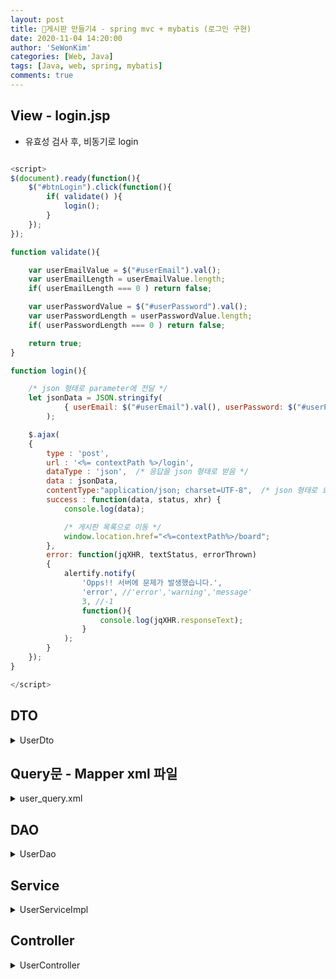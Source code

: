 ```yaml
---
layout: post
title: 🥯게시판 만들기4 - spring mvc + mybatis (로그인 구현)
date: 2020-11-04 14:20:00
author: 'SeWonKim'
categories: [Web, Java]
tags: [Java, web, spring, mybatis]
comments: true
---
```


## View - login.jsp

- 유효성 검사 후, 비동기로 login

```javascript

<script>
$(document).ready(function(){
	$("#btnLogin").click(function(){
		if( validate() ){
			login();
		}
	});
});

function validate(){

	var userEmailValue = $("#userEmail").val();
	var userEmailLength = userEmailValue.length;
	if( userEmailLength === 0 ) return false;

	var userPasswordValue = $("#userPassword").val();
	var userPasswordLength = userPasswordValue.length;
	if( userPasswordLength === 0 ) return false;

	return true;
}

function login(){

	/* json 형태로 parameter에 전달 */
	let jsonData = JSON.stringify(
			{ userEmail: $("#userEmail").val(), userPassword: $("#userPassword").val() }
		);

	$.ajax(
	{
        type : 'post',
        url : '<%= contextPath %>/login',
        dataType : 'json',	/* 응답을 json 형태로 받음 */
        data : jsonData,
        contentType:"application/json; charset=UTF-8", 	/* json 형태로 요청 */
        success : function(data, status, xhr) {
			console.log(data);

			/* 게시판 목록으로 이동 */
        	window.location.href="<%=contextPath%>/board";
        },
        error: function(jqXHR, textStatus, errorThrown)
        {
        	alertify.notify(
       			'Opps!! 서버에 문제가 발생했습니다.',
       			'error', //'error','warning','message'
       			3, //-1
       			function(){
       				console.log(jqXHR.responseText);
       			}
       		);
        }
    });
}

</script>
```

## DTO

<details markdown="1">
<summary>UserDto</summary>

- profile image url 아무것도 설정한 게 없으면 default image 넣어준다. (setUserProfileImageUrl)

```java
package com.mycom.myboard.dto;

import java.util.Date;

public class UserDto {
	private int userSeq;
	private String userName;
	private String userPassword;
	private String userEmail;
	private String userProfileImageUrl;
	private Date userRegisterDate;

	public int getUserSeq() {
		return userSeq;
	}
	public void setUserSeq(int userSeq) {
		this.userSeq = userSeq;
	}
	public String getUserName() {
		return userName;
	}
	public void setUserName(String userName) {
		this.userName = userName;
	}
	public String getUserPassword() {
		return userPassword;
	}
	public void setUserPassword(String userPassword) {
		this.userPassword = userPassword;
	}
	public String getUserEmail() {
		return userEmail;
	}
	public void setUserEmail(String userEmail) {
		this.userEmail = userEmail;
	}
	public String getUserProfileImageUrl() {
		return userProfileImageUrl;
	}
	public void setUserProfileImageUrl(String userProfileImageUrl) {
		if( userProfileImageUrl == null || "null".equals(userProfileImageUrl) || "".equals(userProfileImageUrl)) {
			this.userProfileImageUrl = "/img/noProfile.png";
		}else {
			this.userProfileImageUrl = userProfileImageUrl;
		}
	}

	public Date getUserRegisterDate() {
		return userRegisterDate;
	}
	public void setUserRegisterDate(Date userRegisterDate) {
		this.userRegisterDate = userRegisterDate;
	}
}

```

</details>

## Query문 - Mapper xml 파일

<details markdown="1">
<summary>user_query.xml</summary>

- select문 작성
- input 값은 parameterType, return값은 resultType으로 표시
- 파라미터는 `#{}` 으로 표시

```xml
<?xml version="1.0" encoding="UTF-8"?>
<!DOCTYPE mapper PUBLIC "-//mybatis.org//DTD Mapper 3.0//EN" "http://mybatis.org/dtd/mybatis-3-mapper.dtd">
<mapper namespace="com.mycom.myboard.dao.UserDao">

	<select id="login" parameterType="string" resultType="com.mycom.myboard.dto.UserDto">
		SELECT USER_SEQ as userSeq, USER_NAME as userName, USER_PASSWORD as userPassword, USER_EMAIL as userEmail,
			   USER_PROFILE_IMAGE_URL, USER_REGISTER_DATE as userRegisterDate
		  FROM USER
		 WHERE USER_EMAIL = #{userEmail}
	</select>
</mapper>
```

</details>

## DAO

<details markdown="1">
<summary>UserDao</summary>

- DAO interface (impl 구현 필요 없음)
- @Mapper annotaion 명시하여 mybatis가 맵핑할 수 있도록 함

```java
package com.mycom.myboard.dao;

import org.apache.ibatis.annotations.Mapper;

import com.mycom.myboard.dto.UserDto;

@Mapper
public interface UserDao {
	public UserDto login(String userEmail);
}
```

</details>

## Service

<details markdown="1">
<summary>UserServiceImpl</summary>

- @Service annotation
- @Autowired로 dao 받아오기

```java
package com.mycom.myboard.service;

import org.springframework.beans.factory.annotation.Autowired;
import org.springframework.stereotype.Service;

import com.mycom.myboard.dao.UserDao;
import com.mycom.myboard.dto.UserDto;

@Service
public class UserServiceImpl implements UserService {

	@Autowired
	UserDao userDao;

	@Override
	public UserDto login(UserDto dto) {
		UserDto userDto = userDao.login(dto.getUserEmail());

		if( userDto != null && userDto.getUserPassword().equals(dto.getUserPassword())) {
			return userDto;
		}
		return null;
	}

}
```

</details>

## Controller

<details markdown="1">
<summary>UserController</summary>

- @RestController : json 형태로 return값을 줄 때 @ResponseBody annotation을 붙이지 않아도 된다.
- @RequestBody : json 형태로 input parameteer 값을 받아온다.
- @Autowired로 service 받아오기
- ResponseEntity type은 반환값과 http status code를 같이 담아서 return 할 수 있다.
- 로그인 성공하면 session에 userDto 값 저장

```java
package com.mycom.myboard.controller;

import javax.servlet.http.HttpSession;

import org.springframework.beans.factory.annotation.Autowired;
import org.springframework.http.HttpStatus;
import org.springframework.http.ResponseEntity;
import org.springframework.web.bind.annotation.PostMapping;
import org.springframework.web.bind.annotation.RequestBody;
import org.springframework.web.bind.annotation.RestController;

import com.mycom.myboard.dto.UserDto;
import com.mycom.myboard.service.UserService;

@RestController
public class UserController {

	@Autowired
	UserService userService;

	@PostMapping("/login")
	public ResponseEntity<UserDto> login(@RequestBody UserDto dto, HttpSession session){

		UserDto userDto = userService.login(dto);
		if( userDto != null ) {
			session.setAttribute("userDto", userDto);
			return new ResponseEntity<UserDto>(userDto, HttpStatus.OK);
		}
		return  new ResponseEntity<UserDto>(userDto, HttpStatus.NOT_FOUND);
	}


}

```

</details>
